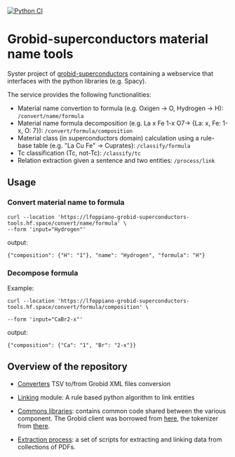 [![Python CI](https://github.com/lfoppiano/grobid-superconductors-tools/actions/workflows/python-app.yml/badge.svg)](https://github.com/lfoppiano/grobid-superconductors-tools/actions/workflows/python-app.yml)


# Grobid-superconductors material name tools

Syster project of [grobid-superconductors](https://github.com/lfoppiano/grobid-superconductors) containing a webservice that interfaces with the python libraries (e.g. Spacy). 

The service provides the following functionalities: 
 - Material name convertion to formula (e.g. Oxigen -> O, Hydrogen -> H): `/convert/name/formula`
 - Material name formula decomposition (e.g. La x Fe 1-x O7-> {La: x, Fe: 1-x, O: 7}):  `/convert/formula/composition`
 - Material class (in superconductors domain) calculation using a rule-base table (e.g. "La Cu Fe" -> Cuprates): `/classify/formula`
 - Tc classification (Tc, not-Tc): `/classify/tc`
 - Relation extraction given a sentence and two entities: `/process/link`

## Usage

### Convert material name to formula

```
curl --location 'https://lfoppiano-grobid-superconductors-tools.hf.space/convert/name/formula' \
--form 'input="Hydrogen"'
```

output: 

```
{"composition": {"H": "1"}, "name": "Hydrogen", "formula": "H"}
```

### Decompose formula 

Example: 
```
curl --location 'https://lfoppiano-grobid-superconductors-tools.hf.space/convert/formula/composition' \

--form 'input="CaBr2-x"'
```

output:  

```
{"composition": {"Ca": "1", "Br": "2-x"}}
```

## Overview of the repository

 - [Converters](./converters) TSV to/from Grobid XML files conversion
 
 - [Linking](./linking) module: A rule based python algorithm to link entities 
 
 - [Commons libraries](./commons): contains common code shared between the various component. The Grobid client was borrowed from [here](https://github.com/kermitt2/grobid-client-python), the tokenizer from [there](https://github.com/kermitt2/delft).
 
 - [Extraction process](/.process): a set of scripts for extracting and linking data from collections of PDFs. 
